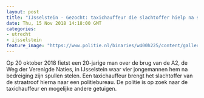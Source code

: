 ```yaml
---
layout: post
title: "IJsselstein - Gezocht: taxichauffeur die slachtoffer hielp na straatroof IJsselstein"
date: Thu, 15 Nov 2018 14:18:00 GMT
categories: 
- utrecht 
- ijsselstein 
feature_image: "https://www.politie.nl/binaries/w400h225/content/gallery/politie/stockfotos/logos/politie-embleem.jpg"
---
```


Op 20 oktober 2018 fietst een 20-jarige man over de brug van de A2, de Weg der Verenigde Naties, in IJsselstein waar vier jongemannen hem na bedreiging zijn spullen stelen. Een taxichauffeur brengt het slachtoffer van de straatroof hierna naar een politiebureau. De politie is op zoek naar de taxichauffeur en mogelijke andere getuigen.
